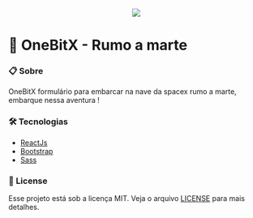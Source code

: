 <h3 align="center"> <img src="https://img.shields.io/badge/LICENSE-MIT-05122a?style=flat&logo=license" /></h3>

# 🚧 OneBitX - Rumo a marte

### :clipboard: Sobre

OneBitX formulário para embarcar na nave da spacex rumo a marte, embarque nessa aventura !

### 🛠️ Tecnologias

- [ReactJs](https://reactjs.org)
- [Bootstrap](https://getbootstrap.com/)
- [Sass](https://sass-lang.com/)

### 📝 License

Esse projeto está sob a licença MIT. Veja o arquivo [LICENSE](LICENSE.md) para mais detalhes.
